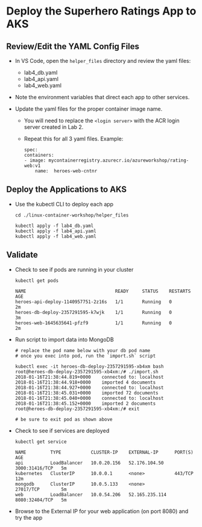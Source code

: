 # Deploy the Superhero Ratings App to AKS

## Review/Edit the YAML Config Files

* In VS Code, open the `helper_files` directory and review the yaml files: 

    * lab4_db.yaml
    * lab4_api.yaml
    * lab4_web.yaml

* Note the environment variables that direct each app to other services.
* Update the yaml files for the proper container image name. 
    * You will need to replace the `<login server>` with the ACR login server created in Lab 2. 
    * Repeat this for all 3 yaml files. Example: 

        ```
        spec:
        containers:
        - image: mycontainerregistry.azurecr.io/azureworkshop/rating-web:v1
            name:  heroes-web-cntnr
        ```

## Deploy the Applications to AKS

* Use the kubectl CLI to deploy each app

    ```
    cd ./linux-container-workshop/helper_files

    kubectl apply -f lab4_db.yaml
    kubectl apply -f lab4_api.yaml
    kubectl apply -f lab4_web.yaml
    ```

## Validate

* Check to see if pods are running in your cluster

    ```
    kubectl get pods

    NAME                                 READY     STATUS    RESTARTS   AGE
    heroes-api-deploy-1140957751-2z16s   1/1       Running   0          2m
    heroes-db-deploy-2357291595-k7wjk    1/1       Running   0          3m
    heroes-web-1645635641-pfzf9          1/1       Running   0          2m
    ```
* Run script to import data into MongoDB

    ```
    # replace the pod name below with your db pod name
    # once you exec into pod, run the `import.sh` script

    kubectl exec -it heroes-db-deploy-2357291595-xb4xm bash
    root@heroes-db-deploy-2357291595-xb4xm:/# ./import.sh
    2018-01-16T21:38:44.819+0000	connected to: localhost
    2018-01-16T21:38:44.918+0000	imported 4 documents
    2018-01-16T21:38:44.927+0000	connected to: localhost
    2018-01-16T21:38:45.031+0000	imported 72 documents
    2018-01-16T21:38:45.040+0000	connected to: localhost
    2018-01-16T21:38:45.152+0000	imported 2 documents
    root@heroes-db-deploy-2357291595-xb4xm:/# exit

    # be sure to exit pod as shown above
    ```

* Check to see if services are deployed

    ```
    kubectl get service

    NAME         TYPE           CLUSTER-IP    EXTERNAL-IP      PORT(S)          AGE
    api          LoadBalancer   10.0.20.156   52.176.104.50    3000:31416/TCP   5m
    kubernetes   ClusterIP      10.0.0.1      <none>           443/TCP          12m
    mongodb      ClusterIP      10.0.5.133    <none>           27017/TCP        5m
    web          LoadBalancer   10.0.54.206   52.165.235.114   8080:32404/TCP   5m
    ```

* Browse to the External IP for your web application (on port 8080) and try the app